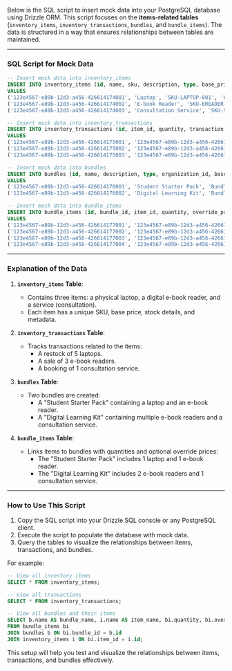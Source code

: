 Below is the SQL script to insert mock data into your PostgreSQL database using Drizzle ORM. This script focuses on the **items-related tables** (`inventory_items`, `inventory_transactions`, `bundles`, and `bundle_items`). The data is structured in a way that ensures relationships between tables are maintained.

---

### SQL Script for Mock Data

```sql
-- Insert mock data into inventory_items
INSERT INTO inventory_items (id, name, sku, description, type, base_price, current_stock, reserved_stock, minimum_stock, metadata, status)
VALUES 
('123e4567-e89b-12d3-a456-426614174001', 'Laptop', 'SKU-LAPTOP-001', 'High-performance laptop for students', 'PHYSICAL', 1200.00, 10, 2, 5, '{"brand": "Dell", "model": "XPS 13"}', 'ACTIVE'),
('123e4567-e89b-12d3-a456-426614174002', 'E-book Reader', 'SKU-EREADER-002', 'Portable e-book reader with backlight', 'DIGITAL', 150.00, 20, 0, 3, '{"brand": "Kindle", "model": "Paperwhite"}', 'ACTIVE'),
('123e4567-e89b-12d3-a456-426614174003', 'Consultation Service', 'SKU-SERVICE-003', 'One-on-one academic consultation', 'SERVICE', 50.00, 0, 0, '{"duration": "1 hour", "expertise": "Mathematics"}', 'ACTIVE');

-- Insert mock data into inventory_transactions
INSERT INTO inventory_transactions (id, item_id, quantity, transaction_type, reference, notes)
VALUES 
('123e4567-e89b-12d3-a456-426614175001', '123e4567-e89b-12d3-a456-426614174001', 5, 'RESTOCK', '{"purchase_order": "PO-12345"}', 'Restocked laptops from supplier'),
('123e4567-e89b-12d3-a456-426614175002', '123e4567-e89b-12d3-a456-426614174002', -3, 'SALE', '{"sale_order": "SO-67890"}', 'Sold 3 e-book readers'),
('123e4567-e89b-12d3-a456-426614175003', '123e4567-e89b-12d3-a456-426614174003', -1, 'SERVICE_BOOKING', '{"booking_id": "BK-11223"}', 'Booked consultation service');

-- Insert mock data into bundles
INSERT INTO bundles (id, name, description, type, organization_id, base_price, discount_percentage, status)
VALUES 
('123e4567-e89b-12d3-a456-426614176001', 'Student Starter Pack', 'Bundle for new students', 'SCHOOL_PACKAGE', NULL, 1300.00, 10.00, 'ACTIVE'),
('123e4567-e89b-12d3-a456-426614176002', 'Digital Learning Kit', 'Bundle for digital learning', 'REGULAR', NULL, 200.00, 5.00, 'ACTIVE');

-- Insert mock data into bundle_items
INSERT INTO bundle_items (id, bundle_id, item_id, quantity, override_price)
VALUES 
('123e4567-e89b-12d3-a456-426614177001', '123e4567-e89b-12d3-a456-426614176001', '123e4567-e89b-12d3-a456-426614174001', 1, 1100.00),
('123e4567-e89b-12d3-a456-426614177002', '123e4567-e89b-12d3-a456-426614176001', '123e4567-e89b-12d3-a456-426614174002', 1, 150.00),
('123e4567-e89b-12d3-a456-426614177003', '123e4567-e89b-12d3-a456-426614176002', '123e4567-e89b-12d3-a456-426614174002', 2, 140.00),
('123e4567-e89b-12d3-a456-426614177004', '123e4567-e89b-12d3-a456-426614176002', '123e4567-e89b-12d3-a456-426614174003', 1, 45.00);
```

---

### Explanation of the Data

1. **`inventory_items` Table**:
   - Contains three items: a physical laptop, a digital e-book reader, and a service (consultation).
   - Each item has a unique SKU, base price, stock details, and metadata.

2. **`inventory_transactions` Table**:
   - Tracks transactions related to the items:
     - A restock of 5 laptops.
     - A sale of 3 e-book readers.
     - A booking of 1 consultation service.

3. **`bundles` Table**:
   - Two bundles are created:
     - A "Student Starter Pack" containing a laptop and an e-book reader.
     - A "Digital Learning Kit" containing multiple e-book readers and a consultation service.

4. **`bundle_items` Table**:
   - Links items to bundles with quantities and optional override prices:
     - The "Student Starter Pack" includes 1 laptop and 1 e-book reader.
     - The "Digital Learning Kit" includes 2 e-book readers and 1 consultation service.

---

### How to Use This Script

1. Copy the SQL script into your Drizzle SQL console or any PostgreSQL client.
2. Execute the script to populate the database with mock data.
3. Query the tables to visualize the relationships between items, transactions, and bundles.

For example:
```sql
-- View all inventory items
SELECT * FROM inventory_items;

-- View all transactions
SELECT * FROM inventory_transactions;

-- View all bundles and their items
SELECT b.name AS bundle_name, i.name AS item_name, bi.quantity, bi.override_price
FROM bundle_items bi
JOIN bundles b ON bi.bundle_id = b.id
JOIN inventory_items i ON bi.item_id = i.id;
```

This setup will help you test and visualize the relationships between items, transactions, and bundles effectively.